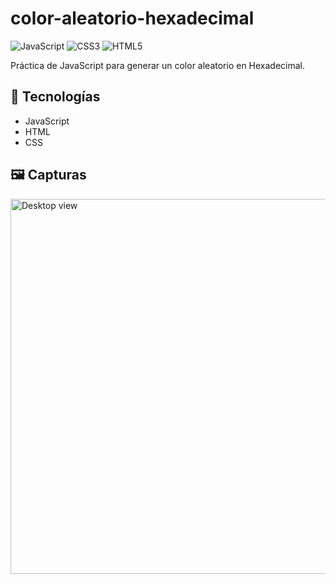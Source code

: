 # color-aleatorio-hexadecimal

![JavaScript](https://img.shields.io/badge/Java%20Script-gray?style=for-the-badge&logo=javascript)
![CSS3](https://img.shields.io/badge/css3-gray?style=for-the-badge&logo=css3&logoColor=blue)
![HTML5](https://img.shields.io/badge/html5-gray?style=for-the-badge&logo=html5&logoColor=red)

Práctica de JavaScript para generar un color aleatorio en Hexadecimal.

## 🚀 Tecnologías

- JavaScript
- HTML
- CSS

## 🖼️ Capturas

<img src="https://github.com/user-attachments/assets/f080a5c2-ed17-47a2-bde0-354bc23afb94" width="600px" alt="Desktop view"/>
